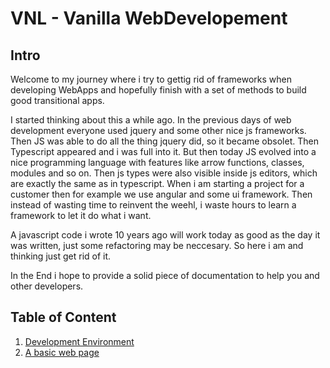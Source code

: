 # VNL - Vanilla WebDevelopement

## Intro

Welcome to my journey where i try to gettig rid of frameworks when developing WebApps and hopefully finish with a set of methods to build good transitional apps.

I started thinking about this a while ago. In the previous days of web development everyone used jquery and some other nice js frameworks.
Then JS was able to do all the thing jquery did, so it became obsolet. Then Typescript appeared and i was full into it. 
But then today JS evolved into a nice programming language with features like arrow functions, classes, modules and so on. 
Then js types were also visible inside js editors, which are exactly the same as in typescript. 
When i am starting a project for a customer then for example we use angular and some ui framework. Then instead of wasting time to reinvent the weehl, i waste hours to learn a framework to let it do what i want.

A javascript code i wrote 10 years ago will work today as good as the day it was written, just some refactoring may be neccesary.
So here i am and thinking just get rid of it.

In the End i hope to provide a solid piece of documentation to help you and other developers.

## Table of Content

1. [Development Environment](documentation\01-devenv.md)
2. [A basic web page](documentation\02-basicpage.md)